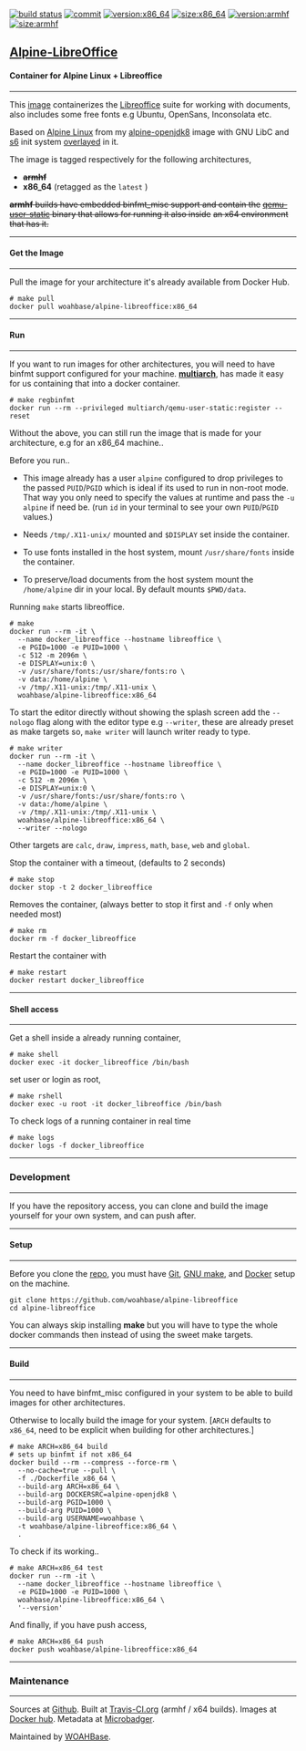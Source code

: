 [![build status][251]][232] [![commit][255]][231] [![version:x86_64][256]][235] [![size:x86_64][257]][235] [![version:armhf][258]][236] [![size:armhf][259]][236]

## [Alpine-LibreOffice][234]
#### Container for Alpine Linux + Libreoffice
---

This [image][233] containerizes the [Libreoffice][135] suite for
working with documents, also includes some free fonts e.g Ubuntu,
OpenSans, Inconsolata etc.

Based on [Alpine Linux][131] from my [alpine-openjdk8][132] image with
GNU LibC and [s6][133] init system [overlayed][134] in it.

The image is tagged respectively for the following architectures,
* ~~**armhf**~~
* **x86_64** (retagged as the `latest` )

~~**armhf** builds have embedded binfmt_misc support and contain the~~
~~[qemu-user-static][105] binary that allows for running it also inside~~
~~an x64 environment that has it.~~

---
#### Get the Image
---

Pull the image for your architecture it's already available from
Docker Hub.

```
# make pull
docker pull woahbase/alpine-libreoffice:x86_64
```

---
#### Run
---

If you want to run images for other architectures, you will need
to have binfmt support configured for your machine. [**multiarch**][104],
has made it easy for us containing that into a docker container.

```
# make regbinfmt
docker run --rm --privileged multiarch/qemu-user-static:register --reset
```

Without the above, you can still run the image that is made for your
architecture, e.g for an x86_64 machine..

Before you run..

* This image already has a user `alpine` configured to drop
  privileges to the passed `PUID`/`PGID` which is ideal if its
  used to run in non-root mode. That way you only need to specify
  the values at runtime and pass the `-u alpine` if need be. (run
  `id` in your terminal to see your own `PUID`/`PGID` values.)

* Needs `/tmp/.X11-unix/` mounted and `$DISPLAY` set inside the
  container.

* To use fonts installed in the host system, mount
  `/usr/share/fonts` inside the container.

* To preserve/load documents from the host system mount the
  `/home/alpine` dir in your local. By default mounts `$PWD/data`.

Running `make` starts libreoffice.

```
# make
docker run --rm -it \
  --name docker_libreoffice --hostname libreoffice \
  -e PGID=1000 -e PUID=1000 \
  -c 512 -m 2096m \
  -e DISPLAY=unix:0 \
  -v /usr/share/fonts:/usr/share/fonts:ro \
  -v data:/home/alpine \
  -v /tmp/.X11-unix:/tmp/.X11-unix \
  woahbase/alpine-libreoffice:x86_64
```

To start the editor directly without showing the splash screen add
the `--nologo` flag along with the editor type e.g `--writer`,
these are already preset as make targets so, `make writer` will
launch writer ready to type.

```
# make writer
docker run --rm -it \
  --name docker_libreoffice --hostname libreoffice \
  -e PGID=1000 -e PUID=1000 \
  -c 512 -m 2096m \
  -e DISPLAY=unix:0 \
  -v /usr/share/fonts:/usr/share/fonts:ro \
  -v data:/home/alpine \
  -v /tmp/.X11-unix:/tmp/.X11-unix \
  woahbase/alpine-libreoffice:x86_64 \
  --writer --nologo
```
Other targets are `calc`, `draw`, `impress`, `math`, `base`, `web`
and `global`.

Stop the container with a timeout, (defaults to 2 seconds)

```
# make stop
docker stop -t 2 docker_libreoffice
```

Removes the container, (always better to stop it first and `-f`
only when needed most)

```
# make rm
docker rm -f docker_libreoffice
```

Restart the container with

```
# make restart
docker restart docker_libreoffice
```

---
#### Shell access
---

Get a shell inside a already running container,

```
# make shell
docker exec -it docker_libreoffice /bin/bash
```

set user or login as root,

```
# make rshell
docker exec -u root -it docker_libreoffice /bin/bash
```

To check logs of a running container in real time

```
# make logs
docker logs -f docker_libreoffice
```

---
### Development
---

If you have the repository access, you can clone and
build the image yourself for your own system, and can push after.

---
#### Setup
---

Before you clone the [repo][231], you must have [Git][101], [GNU make][102],
and [Docker][103] setup on the machine.

```
git clone https://github.com/woahbase/alpine-libreoffice
cd alpine-libreoffice
```
You can always skip installing **make** but you will have to
type the whole docker commands then instead of using the sweet
make targets.

---
#### Build
---

You need to have binfmt_misc configured in your system to be able
to build images for other architectures.

Otherwise to locally build the image for your system.
[`ARCH` defaults to `x86_64`, need to be explicit when building
for other architectures.]

```
# make ARCH=x86_64 build
# sets up binfmt if not x86_64
docker build --rm --compress --force-rm \
  --no-cache=true --pull \
  -f ./Dockerfile_x86_64 \
  --build-arg ARCH=x86_64 \
  --build-arg DOCKERSRC=alpine-openjdk8 \
  --build-arg PGID=1000 \
  --build-arg PUID=1000 \
  --build-arg USERNAME=woahbase \
  -t woahbase/alpine-libreoffice:x86_64 \
  .
```

To check if its working..

```
# make ARCH=x86_64 test
docker run --rm -it \
  --name docker_libreoffice --hostname libreoffice \
  -e PGID=1000 -e PUID=1000 \
  woahbase/alpine-libreoffice:x86_64 \
  '--version'
```

And finally, if you have push access,

```
# make ARCH=x86_64 push
docker push woahbase/alpine-libreoffice:x86_64
```

---
### Maintenance
---

Sources at [Github][106]. Built at [Travis-CI.org][107] (armhf / x64 builds). Images at [Docker hub][108]. Metadata at [Microbadger][109].

Maintained by [WOAHBase][204].

[101]: https://git-scm.com
[102]: https://www.gnu.org/software/make/
[103]: https://www.docker.com
[104]: https://hub.docker.com/r/multiarch/qemu-user-static/
[105]: https://github.com/multiarch/qemu-user-static/releases/
[106]: https://github.com/
[107]: https://travis-ci.org/
[108]: https://hub.docker.com/
[109]: https://microbadger.com/

[131]: https://alpinelinux.org/
[132]: https://hub.docker.com/r/woahbase/alpine-openjdk8
[133]: https://skarnet.org/software/s6/
[134]: https://github.com/just-containers/s6-overlay
[135]: https://www.libreoffice.org/

[201]: https://github.com/woahbase
[202]: https://travis-ci.org/woahbase/
[203]: https://hub.docker.com/u/woahbase
[204]: https://woahbase.online/

[231]: https://github.com/woahbase/alpine-libreoffice
[232]: https://travis-ci.org/woahbase/alpine-libreoffice
[233]: https://hub.docker.com/r/woahbase/alpine-libreoffice
[234]: https://woahbase.online/#/images/alpine-libreoffice
[235]: https://microbadger.com/images/woahbase/alpine-libreoffice:x86_64
[236]: https://microbadger.com/images/woahbase/alpine-libreoffice:armhf

[251]: https://travis-ci.org/woahbase/alpine-libreoffice.svg?branch=master

[255]: https://images.microbadger.com/badges/commit/woahbase/alpine-libreoffice.svg

[256]: https://images.microbadger.com/badges/version/woahbase/alpine-libreoffice:x86_64.svg
[257]: https://images.microbadger.com/badges/image/woahbase/alpine-libreoffice:x86_64.svg

[258]: https://images.microbadger.com/badges/version/woahbase/alpine-libreoffice:armhf.svg
[259]: https://images.microbadger.com/badges/image/woahbase/alpine-libreoffice:armhf.svg

